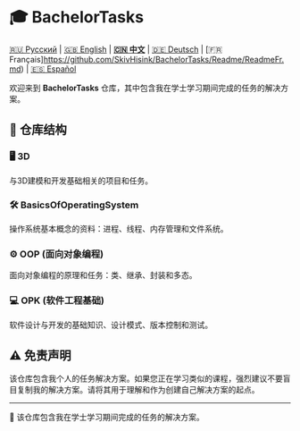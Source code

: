 # 🎓 BachelorTasks

[🇷🇺 Русский](https://github.com/SkivHisink/BachelorTasks/Readme.md) | [🇬🇧 English](https://github.com/SkivHisink/BachelorTasks/Readme/ReadmeEN.md) | **[🇨🇳 中文](https://github.com/SkivHisink/BachelorTasks/Readme/ReadmeCn.md)** | [🇩🇪 Deutsch](https://github.com/SkivHisink/BachelorTasks/Readme/ReadmeGr.md) | [🇫🇷 Français]https://github.com/SkivHisink/BachelorTasks/Readme/ReadmeFr.md) | [🇪🇸 Español](https://github.com/SkivHisink/BachelorTasks/Readme/ReadmeEs.md)

欢迎来到 **BachelorTasks** 仓库，其中包含我在学士学习期间完成的任务的解决方案。

## 📂 仓库结构

### 🖥️ 3D
与3D建模和开发基础相关的项目和任务。

### 🛠️ BasicsOfOperatingSystem
操作系统基本概念的资料：进程、线程、内存管理和文件系统。

### ⚙️ OOP (面向对象编程)
面向对象编程的原理和任务：类、继承、封装和多态。

### 💻 OPK (软件工程基础)
软件设计与开发的基础知识、设计模式、版本控制和测试。

## ⚠️ 免责声明
该仓库包含我个人的任务解决方案。如果您正在学习类似的课程，强烈建议不要盲目复制我的解决方案。请将其用于理解和作为创建自己解决方案的起点。

---

📄 该仓库包含我在学士学习期间完成的任务的解决方案。